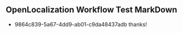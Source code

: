 ## OpenLocalization Workflow Test MarkDown
* 9864c839-5a67-4dd9-ab01-c9da48437adb thanks!

<!--HONumber=Jul16_HO3-->



